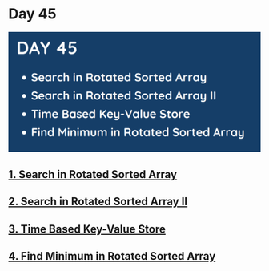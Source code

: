 # Day 45

![](../images/day45.png)

## [1. Search in Rotated Sorted Array](33.%20Search%20in%20Rotated%20Sorted%20Array.md)

## [2. Search in Rotated Sorted Array II](81.%20Search%20in%20Rotated%20Sorted%20Array%20II.md)

## [3. Time Based Key-Value Store](981.%20Time%20Based%20Key-Value%20Store.md)

## [4. Find Minimum in Rotated Sorted Array](153.%20Find%20Minimum%20in%20Rotated%20Sorted%20Array.md)